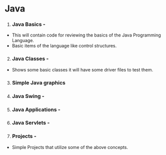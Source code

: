 # Java


1. ### Java Basics - 
 * This will contain code for reviewing the basics of the Java Programming Language.
 * Basic items of the language like control structures.
2. ### Java Classes -
 *  Shows some basic classes it will have some driver files to test them.
3. ### Simple Java graphics
4. ### Java Swing -
4. ### Java Applications -
5. ### Java Servlets - 
6. ### Projects -
 * Simple Projects that utilize some of the above concepts.
